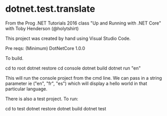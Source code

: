 # dotnet.test.translate

From the Prog .NET Tutorials 2016 class "Up and Running with .NET Core" with Toby Henderson (@holytshirt)

This project was created by hand using Visual Studio Code.

Pre reqs: (Minimum) DotNetCore 1.0.0

To build.

cd to root
dotnet restore
cd console
dotnet build
dotnet run "en"

This will run the console project from the cmd line. We can pass in a string parameter ie ("en", "fr", "es") which will display a hello world in that particular language.

There is also a test project. To run:

cd to test
dotnet restore
dotnet build
dotnet test
